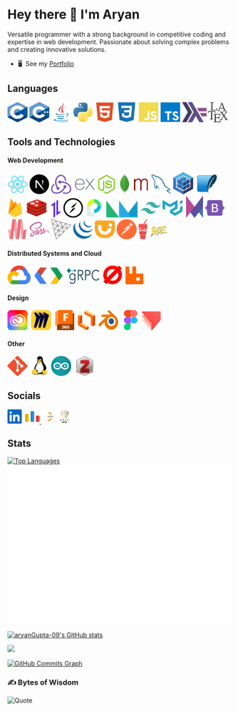 Hey there 👋 I'm Aryan
============================

Versatile programmer with a strong background in competitive coding and expertise in web development. Passionate about solving complex problems and creating innovative solutions.

* 🖥️  See my [Portfolio](https://aryangupta09.netlify.app/)

## Languages

<p align="left">
  <a href="https://docs.microsoft.com/en-us/cpp/?view=msvc-170" target="_blank" rel="noreferrer"><img src="https://github.com/aryanGupta-09/GitHub-Profile-Icons/blob/main/Languages/C.svg" width="45" height="45" alt="C" /></a>
  <a href="https://docs.microsoft.com/en-us/cpp/?view=msvc-170" target="_blank" rel="noreferrer"><img src="https://github.com/aryanGupta-09/GitHub-Profile-Icons/blob/main/Languages/CPP.svg" width="45" height="45" alt="C++" /></a>
  <a href="https://www.oracle.com/java/" target="_blank" rel="noreferrer"><img src="https://github.com/aryanGupta-09/GitHub-Profile-Icons/blob/main/Languages/Java.svg" width="45" height="45" alt="Java" /></a>
  <a href="https://www.python.org/" target="_blank" rel="noreferrer"><img src="https://github.com/aryanGupta-09/GitHub-Profile-Icons/blob/main/Languages/Python.svg" width="45" height="45" alt="Python" /></a>
  <a href="https://developer.mozilla.org/en-US/docs/Glossary/HTML5" target="_blank" rel="noreferrer"><img src="https://github.com/aryanGupta-09/GitHub-Profile-Icons/blob/main/Languages/HTML.svg" width="45" height="45" alt="HTML5" /></a>
  <a href="https://www.w3.org/TR/CSS/#css" target="_blank" rel="noreferrer"><img src="https://github.com/aryanGupta-09/GitHub-Profile-Icons/blob/main/Languages/CSS.svg" width="45" height="45" alt="CSS3" /></a>
  <a href="https://developer.mozilla.org/en-US/docs/Web/JavaScript" target="_blank" rel="noreferrer"><img src="https://github.com/aryanGupta-09/GitHub-Profile-Icons/blob/main/Languages/JavaScript.svg" width="45" height="45" alt="JavaScript" /></a>
  <a href="https://www.typescriptlang.org/" target="_blank" rel="noreferrer"><img src="https://github.com/aryanGupta-09/GitHub-Profile-Icons/blob/main/Languages/TypeScript.svg" width="45" height="45" alt="TypeScript" /></a>
  <a href="https://www.haskell.org/" target="_blank" rel="noreferrer"><img src="https://github.com/aryanGupta-09/GitHub-Profile-Icons/blob/main/Languages/Haskell.png" width="55" height="45" alt="Haskell" /></a>
  <a href="https://www.latex-project.org/" target="_blank" rel="noreferrer"><img src="https://github.com/aryanGupta-09/GitHub-Profile-Icons/blob/main/Languages/LaTeX.png" width="45" height="45" alt="LaTeX" /></a>
</p>

## Tools and Technologies

#### Web Development

<p align="left">
  <a href="https://reactjs.org/" target="_blank" rel="noreferrer"><img src="https://github.com/aryanGupta-09/GitHub-Profile-Icons/blob/main/Web%20Development/React.svg" width="45" height="45" alt="React" /></a>
  <a href="https://nextjs.org/" target="_blank" rel="noreferrer"><img src="https://github.com/aryanGupta-09/GitHub-Profile-Icons/blob/main/Web%20Development/Nextjs.png" width="45" height="45" alt="Next.js" /></a>
  <a href="https://redux.js.org/" target="_blank" rel="noreferrer"><img src="https://github.com/aryanGupta-09/GitHub-Profile-Icons/blob/main/Web%20Development/Redux.svg" width="45" height="45" alt="Redux" /></a>&nbsp;
  <a href="https://expressjs.com/" target="_blank" rel="noreferrer"><img src="https://github.com/aryanGupta-09/GitHub-Profile-Icons/blob/main/Web%20Development/Expressjs.svg" width="45" height="45" alt="Express.js" /></a>
  <a href="https://nodejs.org/en/" target="_blank" rel="noreferrer"><img src="https://github.com/aryanGupta-09/GitHub-Profile-Icons/blob/main/Web%20Development/Nodejs.svg" width="45" height="45" alt="Node.js" /></a>&nbsp;
  <a href="https://www.mongodb.com/" target="_blank" rel="noreferrer"><img src="https://github.com/aryanGupta-09/GitHub-Profile-Icons/blob/main/Web%20Development/MongoDB.png" width="20" height="45" alt="MongoDB" /></a>&nbsp;&nbsp;
  <a href="https://mongoosejs.com/" target="_blank" rel="noreferrer"><img src="https://github.com/aryanGupta-09/GitHub-Profile-Icons/blob/main/Web%20Development/Mongoose.png" width="31" height="36" alt="Mongoose" /></a>&nbsp;
  <a href="https://www.mysql.com/" target="_blank" rel="noreferrer"><img src="https://github.com/aryanGupta-09/GitHub-Profile-Icons/blob/main/Web%20Development/MySQL.svg" width="45" height="45" alt="MySQL" /></a>
  <a href="https://sequelize.org/" target="_blank" rel="noreferrer"><img src="https://github.com/aryanGupta-09/GitHub-Profile-Icons/blob/main/Web%20Development/Sequelize.png" width="45" height="50" alt="Sequelize" /></a>&nbsp;
  <a href="https://www.sqlite.org/" target="_blank" rel="noreferrer"><img src="https://github.com/aryanGupta-09/GitHub-Profile-Icons/blob/main/Web%20Development/SQLite.png" width="45" height="45" alt="SQLite" /></a>
  <a href="https://firebase.google.com/" target="_blank" rel="noreferrer"><img src="https://github.com/aryanGupta-09/GitHub-Profile-Icons/blob/main/Web%20Development/Firebase.png" width="35" height="45" alt="Firebase" /></a>&nbsp;
  <a href="https://redis.io" target="_blank" rel="noreferrer"><img src="https://github.com/aryanGupta-09/GitHub-Profile-Icons/blob/main/Web%20Development/Redis.svg" alt="Redis" width="45" height="45"/></a>&nbsp;
  <a href="https://axios-http.com/" target="_blank" rel="noreferrer"><img src="https://github.com/aryanGupta-09/GitHub-Profile-Icons/blob/main/Web%20Development/Axios.png" alt="Axios" width="25" height="41"/></a>
  <a href="https://socket.io/" target="_blank" rel="noreferrer"><img src="https://github.com/aryanGupta-09/GitHub-Profile-Icons/blob/main/Web%20Development/Socket-io.png" width="45" height="45" alt="Socket.io" /></a>
  <a href="https://www.passportjs.org/" target="_blank" rel="noreferrer"><img src="https://github.com/aryanGupta-09/GitHub-Profile-Icons/blob/main/Web%20Development/Passportjs.png" width="40" height="45" alt="Passport.js" /></a>&nbsp;
  <a href="https://nodemailer.com/" target="_blank" rel="noreferrer"><img src="https://github.com/aryanGupta-09/GitHub-Profile-Icons/blob/main/Web%20Development/Nodemailer.png" width="70" height="40" alt="Nodemailer" /></a>&nbsp;
  <a href="https://tailwindcss.com/" target="_blank" rel="noreferrer"><img src="https://github.com/aryanGupta-09/GitHub-Profile-Icons/blob/main/Web%20Development/Tailwind.svg" width="45" height="45" alt="Tailwind CSS" /></a>
  <a href="https://mui.com/" target="_blank" rel="noreferrer"><img src="https://github.com/aryanGupta-09/GitHub-Profile-Icons/blob/main/Web%20Development/MaterialUI.svg" width="45" height="45" alt="Material UI" /></a>&nbsp;
  <a href="https://www.framer.com/motion/" target="_blank" rel="noreferrer"><img src="https://github.com/aryanGupta-09/GitHub-Profile-Icons/blob/main/Web%20Development/FramerMotion.svg" width="38" height="50" alt="Framer Motion" /></a>
  <a href="https://getbootstrap.com/" target="_blank" rel="noreferrer"><img src="https://github.com/aryanGupta-09/GitHub-Profile-Icons/blob/main/Web%20Development/Bootstrap.svg" width="45" height="45" alt="Bootstrap" /></a>
  <a href="https://materializecss.com/" target="_blank" rel="noreferrer"><img src="https://github.com/aryanGupta-09/GitHub-Profile-Icons/blob/main/Web%20Development/Materialize.svg" alt="Materialize" width="45" height="45"/></a>
  <a href="https://sass-lang.com/" target="_blank" rel="noreferrer"><img src="https://github.com/aryanGupta-09/GitHub-Profile-Icons/blob/main/Web%20Development/Sass.svg" width="45" height="45" alt="Sass" /></a>
  <a href="https://threejs.org/" target="_blank" rel="noreferrer"><img src="https://github.com/aryanGupta-09/GitHub-Profile-Icons/blob/main/Web%20Development/Threejs.png" width="45" height="45" alt="Three.js" /></a>
  <a href="https://jquery.com/" target="_blank" rel="noreferrer"><img src="https://github.com/aryanGupta-09/GitHub-Profile-Icons/blob/main/Web%20Development/jQuery.svg" width="45" height="45" alt="jQuery" /></a>
  <a href="https://jqueryui.com/" target="_blank" rel="noreferrer"><img src="https://github.com/aryanGupta-09/GitHub-Profile-Icons/blob/main/Web%20Development/jQueryUI.svg" width="45" height="45" alt="jQuery UI" /></a>
  <a href="https://postman.com" target="_blank" rel="noreferrer"><img src="https://github.com/aryanGupta-09/GitHub-Profile-Icons/blob/main/Web%20Development/Postman.svg" alt="Postman" width="45" height="45"/></a>
  <a href="https://gulpjs.com" target="_blank" rel="noreferrer"><img src="https://github.com/aryanGupta-09/GitHub-Profile-Icons/blob/main/Web%20Development/Gulp.png" alt="Gulp" width="20" height="45"/></a>
  <a href="https://babeljs.io/" target="_blank" rel="noreferrer"><img src="https://github.com/aryanGupta-09/GitHub-Profile-Icons/blob/main/Web%20Development/Babel.svg" width="45" height="35" alt="Babel" /></a>
</p>

#### Distributed Systems and Cloud

<p align="left">
  <a href="https://cloud.google.com/" target="_blank" rel="noreferrer"><img src="https://github.com/aryanGupta-09/GitHub-Profile-Icons/blob/main/Distributed%20Systems%20and%20Cloud/GoogleCloud.png" height="42" alt="Google Cloud" /></a>&nbsp;
  <a href="https://protobuf.dev/" target="_blank" rel="noreferrer"><img src="https://github.com/aryanGupta-09/GitHub-Profile-Icons/blob/main/Distributed%20Systems%20and%20Cloud/Protobuf.png" width="64" height="38" alt="Protobuf" /></a>&nbsp;
  <a href="https://grpc.io/" target="_blank" rel="noreferrer"><img src="https://github.com/aryanGupta-09/GitHub-Profile-Icons/blob/main/Distributed%20Systems%20and%20Cloud/gRPC.png" width="75" height="38" alt="gRPC" /></a>&nbsp;
  <a href="https://zeromq.org/" target="_blank" rel="noreferrer"><img src="https://github.com/aryanGupta-09/GitHub-Profile-Icons/blob/main/Distributed%20Systems%20and%20Cloud/ZeroMQ.png" width="42" height="42" alt="ZeroMQ" /></a>&nbsp;
  <a href="https://www.rabbitmq.com/" target="_blank" rel="noreferrer"><img src="https://github.com/aryanGupta-09/GitHub-Profile-Icons/blob/main/Distributed%20Systems%20and%20Cloud/RabbitMQ.png" width="40" height="40" alt="RabbitMQ" /></a>
</p>

#### Design

<p align="left">
  <a href="https://www.adobe.com/in/creativecloud/all-apps.html" target="_blank" rel="noreferrer"><img src="https://github.com/aryanGupta-09/GitHub-Profile-Icons/blob/main/Design/AdobeCreativeCloud.png" width="45" height="45" alt="Adobe Creative Cloud" /></a>&nbsp;
  <a href="https://miro.com/" target="_blank" rel="noreferrer"><img src="https://github.com/aryanGupta-09/GitHub-Profile-Icons/blob/main/Design/Miro.png" width="45" height="45" alt="Miro" /></a>&nbsp;
  <a href="https://www.autodesk.in/products/fusion-360/overview" target="_blank" rel="noreferrer"><img src="https://github.com/aryanGupta-09/GitHub-Profile-Icons/blob/main/Design/Fusion360.webp" alt="Fusion 360" width="45" height="45"/></a>
  <a href="https://www.lucidchart.com/pages/" target="_blank" rel="noreferrer"><img src="https://github.com/aryanGupta-09/GitHub-Profile-Icons/blob/main/Design/LucidChart.png" alt="Lucid Chart" width="45" height="45"/></a>
  <a href="https://www.blender.org/" target="_blank" rel="noreferrer"><img src="https://github.com/aryanGupta-09/GitHub-Profile-Icons/blob/main/Design/Blender.svg" alt="Blender" width="45" height="45"/></a>
  <a href="https://www.figma.com/" target="_blank" rel="noreferrer"><img src="https://github.com/aryanGupta-09/GitHub-Profile-Icons/blob/main/Design/Figma.svg" width="45" height="45" alt="Figma" /></a>
  <a href="https://www.protopie.io/" target="_blank" rel="noreferrer"><img src="https://github.com/aryanGupta-09/GitHub-Profile-Icons/blob/main/Design/ProtoPie.png" width="42" height="42" alt="Proto Pie" /></a>
</p>

#### Other

<p align="left">
  <a href="https://git-scm.com/" target="_blank" rel="noreferrer"><img src="https://github.com/aryanGupta-09/GitHub-Profile-Icons/blob/main/Other/Git.svg" width="45" height="45" alt="Git" /></a>
  <a href="https://www.linux.org/" target="_blank" rel="noreferrer"><img src="https://github.com/aryanGupta-09/GitHub-Profile-Icons/blob/main/Other/Linux.svg" alt="Linux" width="45" height="45"/></a>
  <a href="https://www.arduino.cc/" target="_blank" rel="noreferrer"> <img src="https://github.com/aryanGupta-09/GitHub-Profile-Icons/blob/main/Other/Arduino.svg" alt="Arduino" width="45" height="45"/></a>&nbsp;
  <a href="https://www.zotero.org/" target="_blank" rel="noreferrer"> <img src="https://github.com/aryanGupta-09/GitHub-Profile-Icons/blob/main/Other/Zotero.png" alt="Zotero" width="45" height="45"/></a>
</p>

## Socials

<p align="left">
  <a href="https://www.linkedin.com/in/aryangupta09" target="_blank" rel="noreferrer"><img src="https://github.com/aryanGupta-09/GitHub-Profile-Icons/blob/main/Socials/LinkedIn.svg" width="32" height="32" /></a>&nbsp;
  <a href="https://codeforces.com/profile/DevilCoder_09" target="_blank" rel="noreferrer">
    <picture>
      <img src="https://github.com/aryanGupta-09/GitHub-Profile-Icons/blob/main/Socials/Codeforces.jpeg" width="32" height="32" />
    </picture>
  </a>
  <a href="https://leetcode.com/DevilCoder_09/" target="_blank" rel="noreferrer"><img src="https://github.com/aryanGupta-09/GitHub-Profile-Icons/blob/main/Socials/LeetCode.png" width="32" height="32" /></a>
  <a href="https://www.codechef.com/users/devilcoder_09" target="_blank" rel="noreferrer">
    <picture>
      <img src="https://github.com/aryanGupta-09/GitHub-Profile-Icons/blob/main/Socials/CodeChef.jpg" width="32" height="32" />
    </picture>
  </a>
</p>

## Stats

<a href="#" align="left"><img src="https://github-readme-stats-aryangupta-09s-projects.vercel.app/api/top-langs/?username=aryanGupta-09&exclude_repo=github-readme-stats,cf-stats,Haskell-MOOC-Solutions,ML_refresher_course_2022&langs_count=20&title_color=ffffff&text_color=ffffff&icon_color=6456f1&bg_color=1c1917&hide_border=true&locale=en&custom_title=Top%20%Languages&layout=donut" alt="Top Languages" /></a>
&nbsp;&nbsp;
<a href="https://codeforces.com/profile/DevilCoder_09"><img src="https://raw.githubusercontent.com/aryanGupta-09/cf-stats/main/output/light_card.svg#gh-dark-mode-only" alt="aryanGupta-09's Codeforces stats" /></a>

<a href="#"><img src="https://github-readme-stats-aryangupta-09s-projects.vercel.app/api?username=aryanGupta-09&show_icons=true&count_private=true&hide=issues&show=reviews&title_color=6456f1&text_color=ffffff&icon_color=6456f1&bg_color=1c1917&hide_border=true" alt="aryanGupta-09's GitHub stats" /></a>

<a href="#"><img src="https://streak-stats.demolab.com/?user=aryanGupta-09&stroke=ffffff&background=1c1917&ring=6366f1&fire=6366f1&currStreakNum=ffffff&currStreakLabel=6366f1&sideNums=ffffff&sideLabels=ffffff&dates=ffffff&hide_border=true" /></a>

<a href="#"><img src="https://github-readme-activity-graph.vercel.app/graph?username=aryanGupta-09&bg_color=1c1917&color=ffffff&line=6456f1&point=ffffff&area_color=1c1917&area=true&hide_border=true&custom_title=GitHub%20Commits%20Graph" alt="GitHub Commits Graph" /></a>

### ✍️ Bytes of Wisdom
<picture>
  <img alt="Quote" src="https://quotes-github-readme.vercel.app/api?type=horizontal&theme=tokyonight">
</picture>
